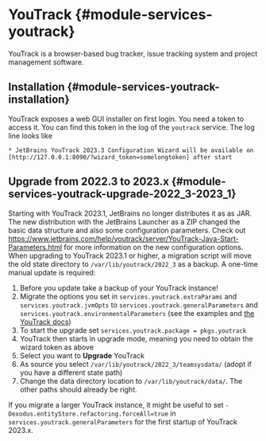 # YouTrack {#module-services-youtrack}

YouTrack is a browser-based bug tracker, issue tracking system and project management software.

## Installation {#module-services-youtrack-installation}

YouTrack exposes a web GUI installer on first login.
You need a token to access it.
You can find this token in the log of the `youtrack` service. The log line looks like
```
* JetBrains YouTrack 2023.3 Configuration Wizard will be available on [http://127.0.0.1:8090/?wizard_token=somelongtoken] after start
```

## Upgrade from 2022.3 to 2023.x {#module-services-youtrack-upgrade-2022_3-2023_1}

Starting with YouTrack 2023.1, JetBrains no longer distributes it as as JAR.
The new distribution with the JetBrains Launcher as a ZIP changed the basic data structure and also some configuration parameters.
Check out https://www.jetbrains.com/help/youtrack/server/YouTrack-Java-Start-Parameters.html for more information on the new configuration options.
When upgrading to YouTrack 2023.1 or higher, a migration script will move the old state directory to `/var/lib/youtrack/2022_3` as a backup.
A one-time manual update is required:

1. Before you update take a backup of your YouTrack instance!
2. Migrate the options you set in `services.youtrack.extraParams` and `services.youtrack.jvmOpts` to `services.youtrack.generalParameters` and `services.youtrack.environmentalParameters` (see the examples and [the YouTrack docs](https://www.jetbrains.com/help/youtrack/server/2023.3/YouTrack-Java-Start-Parameters.html))
2. To start the upgrade set `services.youtrack.package = pkgs.youtrack`
3. YouTrack then starts in upgrade mode, meaning you need to obtain the wizard token as above
4. Select you want to **Upgrade** YouTrack
5. As source you select `/var/lib/youtrack/2022_3/teamsysdata/` (adopt if you have a different state path)
6. Change the data directory location to `/var/lib/youtrack/data/`. The other paths should already be right.

If you migrate a larger YouTrack instance, it might be useful to set `-Dexodus.entityStore.refactoring.forceAll=true` in `services.youtrack.generalParameters` for the first startup of YouTrack 2023.x.

